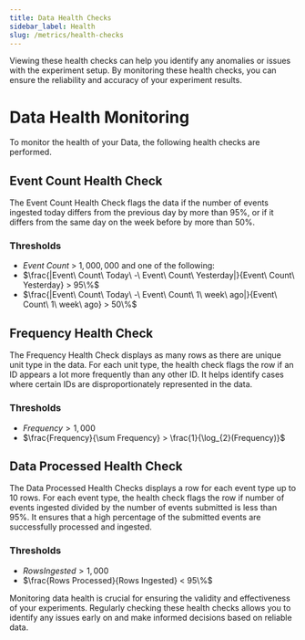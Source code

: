 ```yaml
---
title: Data Health Checks
sidebar_label: Health
slug: /metrics/health-checks
---
```


Viewing these health checks can help you identify any anomalies or issues with the experiment setup. By monitoring these health checks, you can ensure the reliability and accuracy of your experiment results.

# Data Health Monitoring

To monitor the health of your Data, the following health checks are performed.

## Event Count Health Check

The Event Count Health Check flags the data if the number of events ingested today differs from the previous day by more than 95%, or if it differs from the same day on the week before by more than 50%.

### Thresholds

- $Event\ Count\ >\ 1,000,000$
  and one of the following:
- $\frac{|Event\ Count\ Today\ -\ Event\ Count\ Yesterday|}{Event\ Count\ Yesterday} > 95\%$
- $\frac{|Event\ Count\ Today\ -\ Event\ Count\ 1\ week\ ago|}{Event\ Count\ 1\ week\ ago} > 50\%$

## Frequency Health Check

The Frequency Health Check displays as many rows as there are unique unit type in the data. For each unit type, the health check flags the row if an ID appears a lot more frequently than any other ID. It helps identify cases where certain IDs are disproportionately represented in the data.

### Thresholds

- $Frequency > 1,000$
- $\frac{Frequency}{\sum Frequency} > \frac{1}{\log_{2}(Frequency)}$

## Data Processed Health Check

The Data Processed Health Checks displays a row for each event type up to 10 rows. For each event type, the health check flags the row if number of events ingested divided by the number of events submitted is less than 95%. It ensures that a high percentage of the submitted events are successfully processed and ingested.

### Thresholds

- $Rows Ingested > 1,000$
- $\frac{Rows Processed}{Rows Ingested} < 95\%$

Monitoring data health is crucial for ensuring the validity and effectiveness of your experiments. Regularly checking these health checks allows you to identify any issues early on and make informed decisions based on reliable data.
